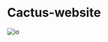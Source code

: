# Cactus-website


![io](https://user-images.githubusercontent.com/67443731/123848497-52146980-d907-11eb-9283-cfc36b069d84.png)
